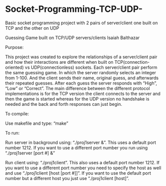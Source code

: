 # Socket-Programming-TCP-UDP-
Basic socket programming project with 2 pairs of server/client one built on TCP and the other on UDP

Guessing Game built on TCP/UDP servers/clients
Isaiah Balthazar

Purpose: 

This project was created to explore the relationships of a server/client pair and how their interactions are different when built on TCP(connection-oriented) vs UDP(connectionless) sockets. Each server/client pair perform the same guessing game. In which the server randomly selects an integer from 1-100. And the client sends their name, original guess, and afterwards their repeated guesses. After each guess the server responds with “High”, “Low” or “Correct”. The main difference between the different protocol implementations is for the TCP version the client connects to the server and then the game is started whereas for the UDP version no handshake is needed and the back and forth responses can just begin.

To compile:

 Use makefile and type: “make”

To run:

Run server in background using: “./proj1server &”. This uses a default port number 1212. If you want to use a different port number you run using “./proj1server [port #] &”

Run client using: “./proj1client”. This also uses a default port number 1212. If you want to use a different port number you need to specify the host as well and use “./proj1client [host [port #]]”. If you want to use the default port number but a different host you just use “./proj1client [host]”.
